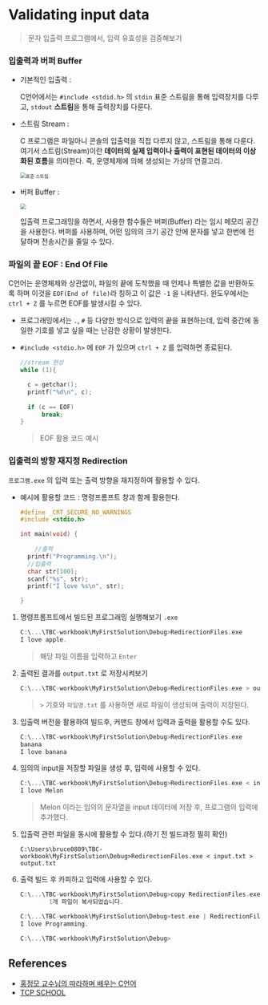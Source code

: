 # Validating input data

> 문자 입출력 프로그램에서, 입력 유효성을 검증해보기



### 입출력과 버퍼 Buffer

- 기본적인 입출력 :

  C언어에서는 `#include <stdid.h>` 의 `stdin` 표준 스트림을 통해 입력장치를 다루고, `stdout` **스트림**을 통해 출력장치를 다룬다.

- 스트림 Stream : 

  C 프로그램은 파일아니 콘솔의 입출력을 직접 다루지 않고, 스트림을 통해 다룬다. 여기서 스트림(Stream)이란 **데이터의 실제 입력이나 출력이 표현된 데이터의 이상화된 흐름**을 의미한다. 즉, 운영체제에 의해 생성되는 가상의 연결고리.

  <img src="http://tcpschool.com/lectures/img_c_stream_input_output.png" alt="표준 스트림" style="zoom:67%;" />

- 버퍼 Buffer : 

  <img src="http://tcpschool.com/lectures/img_c_buffer_vs_nobuffer.png" style="zoom:67%;" />

  입출력 프로그래밍을 하면서, 사용한 함수들은 버퍼(Buffer) 라는 임시 메모리 공간을 사용한다. 버퍼를 사용하며, 어떤 임의의 크기 공간 안에 문자를 넣고 한번에 전달하며 전송시간을 줄일 수 있다.

### 파일의 끝 EOF : End Of File

C언어는 운영체제와 상관없이, 파일의 끝에 도착했을 때 언제나 특별한 값을 반환하도록 하며 이것을 `EOF(End of file)`라 칭하고 이 값은 `-1` 을 나타낸다. 윈도우에서는 `ctrl + Z` 를 누르면 EOF를 발생시킬 수 있다.

- 프로그래밍에서는 `.`, `#`  등 다양한 방식으로 입력의 끝을 표현하는데, 입력 중간에 동일한 기호를 넣고 싶을 때는 난감한 상황이 발생한다.

- `#include <stdio.h>` 에 `EOF` 가 있으며 `ctrl + Z` 를 입력하면 종료된다.

  ```c
  //stream 현상
  while (1){
  
  	c = getchar();
  	printf("%d\n", c);
  	
  	if (c == EOF)
  		break;
  }
  ```

  > EOF 활용 코드 예시



### 입출력의 방향 재지정 Redirection

`프로그램.exe` 의 입력 또는 출력 방향을 재지정하여 활용할 수 있다.

- 예시에 활용할 코드 :  명령프롬프트 창과 함께 활용한다.

  ```c
  #define _CRT_SECURE_NO_WARNINGS
  #include <stdio.h>
  
  int main(void) {
  	
      //출력 
  	printf("Programming.\n");
  	//입출력 
  	char str[100];
  	scanf("%s", str);
  	printf("I love %s\n", str);
  
  }
  ```

1. 명령프롬프트에서 빌드된 프로그래밍 실행해보기 `.exe`

   ```c
   C:\...\TBC-workbook\MyFirstSolution\Debug>RedirectionFiles.exe
   I love apple.
   ```

   > 해당 파일 이름을 입력하고 `Enter`

2. 출력된 결과를 `output.txt` 로 저장시켜보기

   ```c
   C:\...\TBC-workbook\MyFirstSolution\Debug>RedirectionFiles.exe > output.txt
   ```

   > `>` 기호와 `파일명.txt` 를 사용하면 새로 파일이 생성되며 출력이 저장된다.

3. 입출력 버전을 활용하여 빌드후, 커맨드 창에서 입력과 출력을 활용할 수도 있다.

   ```c
   C:\...\TBC-workbook\MyFirstSolution\Debug>RedirectionFiles.exe
   banana
   I love banana
   ```

4. 임의의 input을 저장할 파일을 생성 후, 입력에 사용할 수 있다.

   ```c
   C:\...\TBC-workbook\MyFirstSolution\Debug>RedirectionFiles.exe < input.txt
   I love Melon
   ```

   > Melon 이라는 임의의 문자열을 input 데이터에 저장 후, 프로그램의 입력에 추가했다.

5. 입출력 관련 파일을 동시에 활용할 수 있다.(하기 전 빌드과정 필히 확인)

   ```
   C:\Users\bruce0809\TBC-workbook\MyFirstSolution\Debug>RedirectionFiles.exe < input.txt > output.txt
   ```

6. 출력 빌드 후 카피하고 입력에 사용할 수 있다.

   ```c
   C:\...\TBC-workbook\MyFirstSolution\Debug>copy RedirectionFiles.exe test.exe
           1개 파일이 복사되었습니다.
   
   C:\...\TBC-workbook\MyFirstSolution\Debug>test.exe | RedirectionFiles.exe
   I love Programming.
   
   C:\...\TBC-workbook\MyFirstSolution\Debug>
   ```







## References

- [홍정모 교수님의 따라하며 배우는 C언어](https://www.inflearn.com/course/following-c)
- [TCP SCHOOL](http://tcpschool.com/c)


